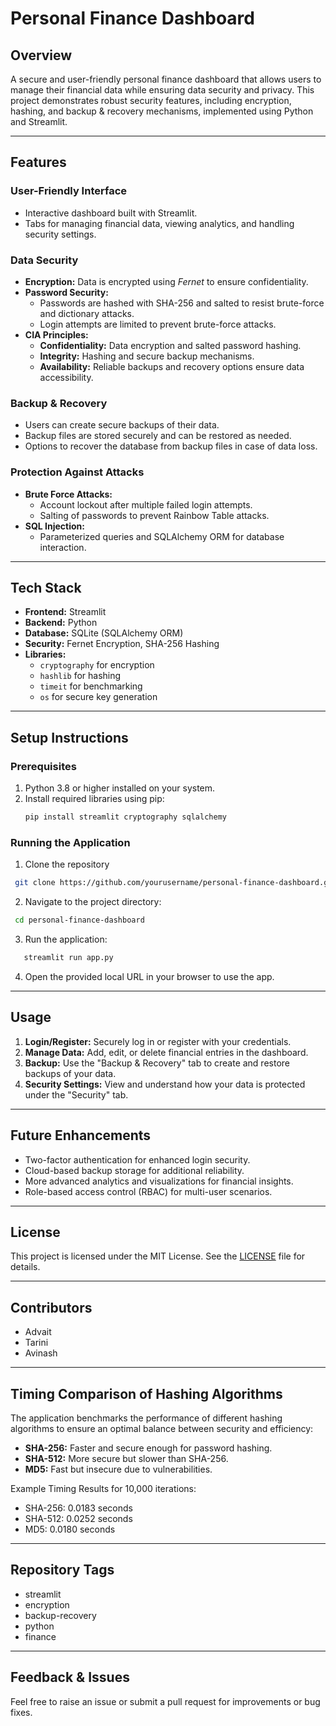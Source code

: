 # Personal Finance Dashboard

## Overview
A secure and user-friendly personal finance dashboard that allows users to manage their financial data while ensuring data security and privacy. This project demonstrates robust security features, including encryption, hashing, and backup & recovery mechanisms, implemented using Python and Streamlit.

---

## Features

### **User-Friendly Interface**
- Interactive dashboard built with Streamlit.
- Tabs for managing financial data, viewing analytics, and handling security settings.

### **Data Security**
- **Encryption:** Data is encrypted using *Fernet* to ensure confidentiality.
- **Password Security:**
  - Passwords are hashed with SHA-256 and salted to resist brute-force and dictionary attacks.
  - Login attempts are limited to prevent brute-force attacks.
- **CIA Principles:**
  - **Confidentiality:** Data encryption and salted password hashing.
  - **Integrity:** Hashing and secure backup mechanisms.
  - **Availability:** Reliable backups and recovery options ensure data accessibility.

### **Backup & Recovery**
- Users can create secure backups of their data.
- Backup files are stored securely and can be restored as needed.
- Options to recover the database from backup files in case of data loss.

### **Protection Against Attacks**
- **Brute Force Attacks:**
  - Account lockout after multiple failed login attempts.
  - Salting of passwords to prevent Rainbow Table attacks.
- **SQL Injection:**
  - Parameterized queries and SQLAlchemy ORM for database interaction.

---

## Tech Stack
- **Frontend:** Streamlit
- **Backend:** Python
- **Database:** SQLite (SQLAlchemy ORM)
- **Security:** Fernet Encryption, SHA-256 Hashing
- **Libraries:**
  - `cryptography` for encryption
  - `hashlib` for hashing
  - `timeit` for benchmarking
  - `os` for secure key generation

---

## Setup Instructions

### Prerequisites
1. Python 3.8 or higher installed on your system.
2. Install required libraries using pip:
   ```bash
   pip install streamlit cryptography sqlalchemy
    ```
### Running the Application
1. Clone the repository
  ```bash
   git clone https://github.com/yourusername/personal-finance-dashboard.git
```
2. Navigate to the project directory: 
  ```bash
   cd personal-finance-dashboard
```
3. Run the application: 
```bash
   streamlit run app.py
```
4. Open the provided local URL in your browser to use the app.

---

## Usage
1. **Login/Register:** Securely log in or register with your credentials.
2. **Manage Data:** Add, edit, or delete financial entries in the dashboard.
3. **Backup:** Use the "Backup & Recovery" tab to create and restore backups of your data.
4. **Security Settings:** View and understand how your data is protected under the "Security" tab.

---

## Future Enhancements
- Two-factor authentication for enhanced login security.
- Cloud-based backup storage for additional reliability.
- More advanced analytics and visualizations for financial insights.
- Role-based access control (RBAC) for multi-user scenarios.

---

## License
This project is licensed under the MIT License. See the [LICENSE](LICENSE) file for details.

---

## Contributors
- Advait
- Tarini
- Avinash

---

## Timing Comparison of Hashing Algorithms
The application benchmarks the performance of different hashing algorithms to ensure an optimal balance between security and efficiency:
- **SHA-256:** Faster and secure enough for password hashing.
- **SHA-512:** More secure but slower than SHA-256.
- **MD5:** Fast but insecure due to vulnerabilities.

Example Timing Results for 10,000 iterations:
- SHA-256: 0.0183 seconds
- SHA-512: 0.0252 seconds
- MD5: 0.0180 seconds

---

## Repository Tags
- streamlit
- encryption
- backup-recovery
- python
- finance

---

## Feedback & Issues
Feel free to raise an issue or submit a pull request for improvements or bug fixes.
